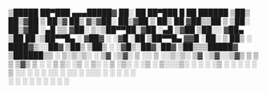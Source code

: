 ▒█████   ██▀███  ▄▄▄█████▓ ██░ ██  ██▀███   █    ██   ██████
▒██▒  ██▒▓██ ▒ ██▒▓  ██▒ ▓▒▓██░ ██▒▓██ ▒ ██▒ ██  ▓██▒▒██    ▒
▒██░  ██▒▓██ ░▄█ ▒▒ ▓██░ ▒░▒██▀▀██░▓██ ░▄█ ▒▓██  ▒██░░ ▓██▄   
▒██   ██░▒██▀▀█▄  ░ ▓██▓ ░ ░▓█ ░██ ▒██▀▀█▄  ▓▓█  ░██░  ▒   ██▒
░ ████▓▒░░██▓ ▒██▒  ▒██▒ ░ ░▓█▒░██▓░██▓ ▒██▒▒▒█████▓ ▒██████▒▒
░ ▒░▒░▒░ ░ ▒▓ ░▒▓░  ▒ ░░    ▒ ░░▒░▒░ ▒▓ ░▒▓░░▒▓▒ ▒ ▒ ▒ ▒▓▒ ▒ ░
 ░ ▒ ▒░   ░▒ ░ ▒░    ░     ▒ ░▒░ ░  ░▒ ░ ▒░░░▒░ ░ ░ ░ ░▒  ░ ░
░ ░ ░ ▒    ░░   ░   ░       ░  ░░ ░  ░░   ░  ░░░ ░ ░ ░  ░  ░  
   ░ ░     ░               ░  ░  ░   ░        ░           ░  
